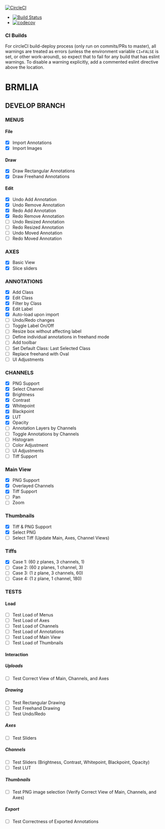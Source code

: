 [![CircleCI](https://circleci.com/gh/Brmlia/brmlia.svg?style=svg)](https://circleci.com/gh/Brmlia/brmlia)

- [![Build Status](https://travis-ci.org/Brmlia/brmlia.svg?branch=master)](https://travis-ci.org/Brmlia/brmlia)
- [![codecov](https://codecov.io/gh/Brmlia/brmlia/branch/master/graph/badge.svg)](https://codecov.io/gh/Brmlia/brmlia)

### CI Builds

For circleCI build-deploy process (only run on commits/PRs to master), all warnings are treated as errors (unless
the environment variable `CI=FALSE` is set, or other work-around), so expect
that to fail for any build that has eslint warnings. To disable a warning
explicitly, add a commented eslint directive above the location.

# BRMLIA

## DEVELOP BRANCH

### MENUS

#### File

- [x] Import Annotations
- [x] Import Images

#### Draw

- [x] Draw Rectangular Annotations
- [x] Draw Freehand Annotations

#### Edit

- [x] Undo Add Annotation
- [x] Undo Remove Annotation
- [x] Redo Add Annotation
- [x] Redo Remove Annotation
- [ ] Undo Resized Annotation
- [ ] Redo Resized Annotation
- [ ] Undo Moved Annotation
- [ ] Redo Moved Annotation

### AXES

- [x] Basic View
- [x] Slice sliders

### ANNOTATIONS

- [x] Add Class
- [x] Edit Class
- [x] Filter by Class
- [x] Edit Label
- [x] Auto-load upon import
- [ ] Undo/Redo changes
- [ ] Toggle Label On/Off
- [ ] Resize box without affecting label
- [ ] Define individual annotations in freehand mode
- [ ] Add toolbar
- [ ] Set Default Class: Last Selected Class
- [ ] Replace freehand with Oval
- [ ] UI Adjustments

### CHANNELS

- [x] PNG Support
- [x] Select Channel
- [x] Brightness
- [x] Contrast
- [x] Whitepoint
- [x] Blackpoint
- [x] LUT
- [x] Opacity
- [ ] Annotation Layers by Channels
- [ ] Toggle Annotations by Channels
- [ ] Histogram
- [ ] Color Adjustment
- [ ] UI Adjustments
- [ ] Tiff Support

### Main View

- [x] PNG Support
- [x] Overlayed Channels
- [x] Tiff Support
- [ ] Pan
- [ ] Zoom

### Thumbnails

- [x] Tiff & PNG Support
- [x] Select PNG
- [ ] Select Tiff (Update Main, Axes, Channel Views)

### Tiffs
- [x] Case 1: (60 z planes, 3 channels, 1)
- [ ] Case 2: (60 z planes, 1 channel, 3)
- [ ] Case 3: (1 z plane, 3 channels, 60)
- [ ] Case 4: (1 z plane, 1 channel, 180)

### TESTS

#### Load

- [ ] Test Load of Menus
- [ ] Test Load of Axes
- [ ] Test Load of Channels
- [ ] Test Load of Annotations
- [ ] Test Load of Main View
- [ ] Test Load of Thumbnails

#### Interaction

##### Uploads

- [ ] Test Correct View of Main, Channels, and Axes

##### Drawing

- [ ] Test Rectangular Drawing
- [ ] Test Freehand Drawing
- [ ] Test Undo/Redo

##### Axes

- [ ] Test Sliders

##### Channels

- [ ] Test Sliders (Brightness, Contrast, Whitepoint, Blackpoint, Opacity)
- [ ] Test LUT

##### Thumbnails

- [ ] Test PNG image selection (Verify Correct View of Main, Channels, and Axes)

##### Export

- [ ] Test Correctness of Exported Annotations
